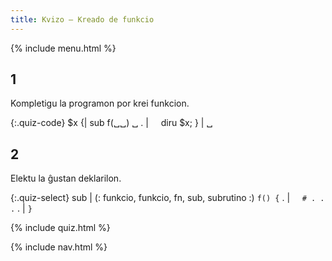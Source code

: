 ```yaml
---
title: Kvizo — Kreado de funkcio
---
```


{% include menu.html %}

## 1

Kompletigu la programon por krei funkcion.

{:.quiz-code}
$x {| sub f(␣␣) ␣
. | &nbsp;&nbsp;&nbsp;&nbsp;diru $x;
} | ␣

## 2

Elektu la ĝustan deklarilon.

{:.quiz-select}
sub | (: funkcio, funkcio, fn, sub, subrutino :) `f() {`
. | &nbsp;&nbsp;&nbsp;&nbsp;`# . . .`
. | `}`

{% include quiz.html %}

{% include nav.html %}